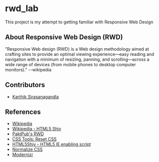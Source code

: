 rwd_lab
=======

This project is my attempt to getting familiar with Responsive Web Design

## About Responsive Web Design (RWD)
"Responsive Web design (RWD) is a Web design methodology aimed at crafting sites to provide an optimal viewing experience—easy reading and navigation with a minimum of resizing, panning, and scrolling—across a wide range of devices (from mobile phones to desktop computer monitors)." --wikipedia

## Contributors
* [Karthik Sirasanagandla](https://github.com/karthiks)

## References
* [Wikipedia](http://en.wikipedia.org/wiki/Responsive_web_design)
* [Wikipedia - HTML5 Shiv](http://en.wikipedia.org/wiki/HTML5_Shiv)
* [PaktPub's RWD](http://www.packtpub.com/responsive-web-design-from-concept-to-complete-site/video)
* [CSS Tools: Reset CSS](http://meyerweb.com/eric/tools/css/reset/)
* [HTML5Shiv - HTML5 IE enabling script](https://code.google.com/p/html5shiv/)
* [Normalize CSS](http://necolas.github.io/normalize.css/)
* [Modernizr](http://modernizr.com/)
